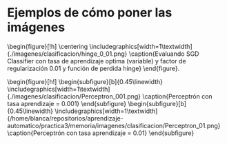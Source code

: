 
# Ejemplos de cómo poner las imágenes
\begin{figure}[!h]
\centering
\includegraphics[width=1\textwidth]{./imagenes/clasificacion/hinge_0_01.png}
\caption{Evaluando SGD Classifier con tasa de aprendizaje optima (variable) y factor de regularización 0.01 y función de perdida hinge}
\end{figure}.   


\begin{figure}[h!]
\begin{subfigure}[b]{0.45\linewidth}
\includegraphics[width=1\textwidth]{./imagenes/clasificacion/Perceptron_001.png}
\caption{Perceptrón con tasa aprendizaje = 0.001}
\end{subfigure}
\begin{subfigure}[b]{0.45\linewidth}
\includegraphics[width=1\textwidth]{/home/blanca/repositorios/aprendizaje-automatico/practica3/memoria/imagenes/clasificacion/Perceptron_01.png}
\caption{Perceptrón con tasa aprendizaje = 0.01}
\end{subfigure}

